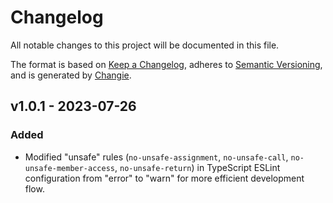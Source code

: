 # Changelog
All notable changes to this project will be documented in this file.

The format is based on [Keep a Changelog](https://keepachangelog.com/en/1.0.0/),
adheres to [Semantic Versioning](https://semver.org/spec/v2.0.0.html),
and is generated by [Changie](https://github.com/miniscruff/changie).


## v1.0.1 - 2023-07-26

### Added

-   Modified "unsafe" rules (`no-unsafe-assignment`, `no-unsafe-call`, `no-unsafe-member-access`, `no-unsafe-return`) in TypeScript ESLint configuration from "error" to "warn" for more efficient development flow.
